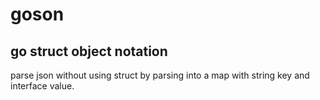 # goson
## go struct object notation

parse json without using struct by parsing into a map with string key and interface value.